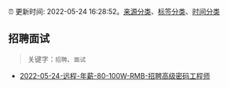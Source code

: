 :alarm_clock: 更新时间: 2022-05-24 16:28:52。[来源分类](../README.md)、[标签分类](../TAGS.md)、[时间分类](../TIMELINE.md)

## 招聘面试


> 关键字：`招聘`、`面试`



- [2022-05-24-远程-年薪-80-100W-RMB-招聘高级密码工程师](https://www.v2ex.com/t/855081) 